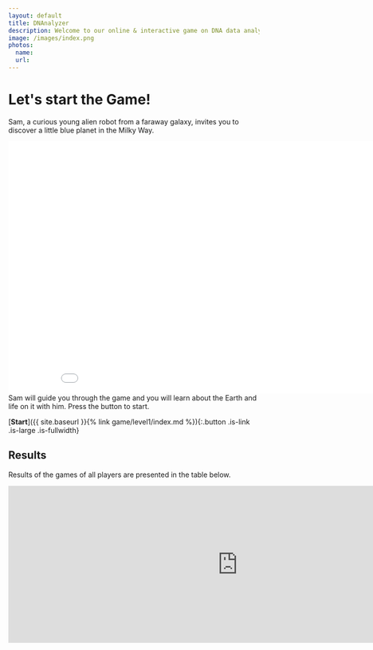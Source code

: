 ```yaml
---
layout: default
title: DNAnalyzer
description: Welcome to our online & interactive game on DNA data analysis
image: /images/index.png
photos:
  name: 
  url: 
---
```


# Let's start the Game!

Sam, a curious young alien robot from a faraway galaxy, invites you to discover a little blue planet in the Milky Way. 
<center>
<iframe width="900" height="506" src="/DNAnalyzer/game/intro/video.mp4" frameborder="0" allow="accelerometer; autoplay; encrypted-media; gyroscope; picture-in-picture" allowfullscreen></iframe>
</center>
Sam will guide you through the game and you will learn about the Earth and life on it with him. Press the button to start.

[**Start**]({{ site.baseurl }}{% link game/level1/index.md %}){:.button .is-link .is-large .is-fullwidth}

## Results
Results of the games of all players are presented in the table below.
<center>
<iframe src="https://docs.google.com/spreadsheets/d/e/2PACX-1vR7eW6vVlzmGaFtA4p6FcuW6GJzstwMQEqnF5WxI_OHJsGYnItCFUjh9BS5OxQmyFKrvXgASz5XJKAR/pubhtml?gid=605107361&amp;single=true&amp;widget=true&amp;headers=false" width="920" height="315" frameborder="0" marginheight="0" marginwidth="0"></iframe>
</center>